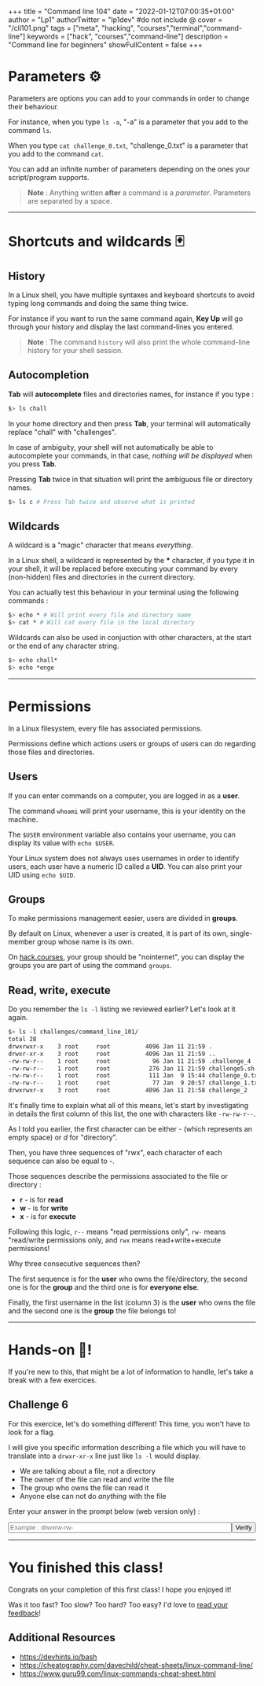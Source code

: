 +++
title = "Command line 104"
date = "2022-01-12T07:00:35+01:00"
author = "Lp1"
authorTwitter = "lp1dev" #do not include @
cover = "/cli101.png"
tags = ["meta", "hacking", "courses","terminal","command-line"]
keywords = ["hack", "courses","command-line"]
description = "Command line for beginners"
showFullContent = false
+++

<script type="text/javascript">
    function verify(id) {
        const answers = [
            '-rw-r-----',
        ]
        let input = document.querySelector('#chall'+id)
        if (input.value.trim() == answers[id]) {
            alert('Congratulations! You finished the challenge '+id)
            input.disabled = true;
        } else {
            alert('It seems your answer is invalid. Try again!')
        }
    }
</script>


# Parameters ⚙️

Parameters are options you can add to your commands in order to change their behaviour.

For instance, when you type `ls -a`,
"-a" is a parameter that you add to the command `ls`. 

When you type `cat challenge_0.txt`, "challenge_0.txt" is a parameter that you add to the command `cat`.

You can add an infinite number of parameters depending on the ones your script/program supports.

> **Note** : Anything written **after** a command is a *parameter*. Parameters are separated by a space.

---

# Shortcuts and wildcards 🃏

## History

In a Linux shell, you have multiple syntaxes and keyboard shortcuts to avoid typing long commands and doing the same thing twice.

For instance if you want to run the same command again, **Key Up** will go through your history and display the last command-lines you entered.

> **Note** : The command `history` will also print the whole command-line history for your shell session.

## Autocompletion

**Tab** will **autocomplete** files and directories names, for instance if you type :

```bash
$> ls chall
```

In your home directory and then press **Tab**, your terminal will automatically replace "chall" with "challenges".

In case of ambiguity, your shell will not automatically be able to autocomplete your commands, in that case, *nothing will be displayed* when you press **Tab**. 

Pressing **Tab** twice in that situation will print the ambiguous file or directory names.

```bash
$> ls c # Press Tab twice and observe what is printed
```

## Wildcards 

A wildcard is a "magic" character that means *everything*.

In a Linux shell, a wildcard is represented by the **\*** character, if you type it in your shell, it will be replaced before executing your command by every (non-hidden) files and directories in the current directory.

You can actually test this behaviour in your terminal using the following commands :

```bash
$> echo * # Will print every file and directory name
$> cat * # Will cat every file in the local directory
```

Wildcards can also be used in conjuction with other characters, at the start or the end of any character string.

```bash
$> echo chall*
$> echo *enge
```

---

# Permissions

In a Linux filesystem, every file has associated permissions. 

Permissions define which actions users or groups of users can do regarding those files and directories.

## Users 

If you can enter commands on a computer, you are logged in as a **user**.

The command `whoami` will print your username, this is your identity on the machine.

The `$USER` environment variable also contains your username, you can display its value with `echo $USER`.

Your Linux system does not always uses usernames in order to identify users, each user have a numeric ID called a **UID**. You can also print your UID using `echo $UID`.

## Groups

To make permissions management easier, users are divided in **groups**.

By default on Linux, whenever a user is created, it is part of its own, single-member group whose name is its own. 

On [hack.courses](https://hack.courses), your group should be "nointernet", you can display the groups you are part of using the command `groups`.

## Read, write, execute

Do you remember the `ls -l` listing we reviewed earlier? Let's look at it again.

```bash
$> ls -l challenges/command_line_101/
total 28
drwxrwxr-x    3 root     root          4096 Jan 11 21:59 .
drwxr-xr-x    3 root     root          4096 Jan 11 21:59 ..
-rw-rw-r--    1 root     root            96 Jan 11 21:59 .challenge_4
-rw-rw-r--    1 root     root           276 Jan 11 21:59 challenge5.sh
-rw-rw-r--    1 root     root           111 Jan  9 15:44 challenge_0.txt
-rw-rw-r--    1 root     root            77 Jan  9 20:57 challenge_1.txt
drwxrwxr-x    3 root     root          4096 Jan 11 21:58 challenge_2
```

It's finally time to explain what all of this means, let's start by investigating in details the first column of this list, the one with characters like `-rw-rw-r--`.

As I told you earlier, the first character can be either *-* (which represents an empty space) or *d* for "directory".

Then, you have three sequences of "rwx", each character of each sequence can also be equal to *-*.

Those sequences describe the permissions associated to the file or directory :

- **r** - is for **read**
- **w** - is for **write**
- **x** - is for **execute**

Following this logic, `r--` means "read permissions only", `rw-` means "read/write permissions only, and `rwx` means read+write+execute permissions!

Why three consecutive sequences then? 

The first sequence is for the **user** who owns the file/directory, the second one is for the **group** and the third one is for **everyone else**. 

Finally, the first username in the list (column 3) is the **user** who owns the file and the second one is the **group** the file belongs to!

---

# Hands-on 🤜!

If you're new to this, that might be a lot of information to handle, let's take a break with a few exercices.

## Challenge 6

For this exercice, let's do something different! This time, you won't have to look for a flag. 

I will give you specific information describing a file which you will have to translate into a `drwxr-xr-x` line just like `ls -l` would display.

- We are talking about a file, not a directory
- The owner of the file can read and write the file
- The group who owns the file can read it
- Anyone else can not do *anything* with the file

Enter your answer in the prompt below (web version only) :

<div style="display:flex">
    <input style="width:40rem" type="text" id="chall0" placeholder="Example : drwxrw-rw-"/><button onclick="verify(0)">Verify</button>
</div>

---

# You finished this class!

Congrats on your completion of this first class! I hope you enjoyed it!

Was it too fast? Too slow? Too hard? Too easy? I'd love to [read your feedback](https://forms.gle/gzvPTPCDv27uwve88)!

## Additional Resources

- https://devhints.io/bash
- https://cheatography.com/davechild/cheat-sheets/linux-command-line/
- https://www.guru99.com/linux-commands-cheat-sheet.html

<!-- # Additional Resources 


<!-- 

105

# Chown/Chmod 

# grep

# 

-->